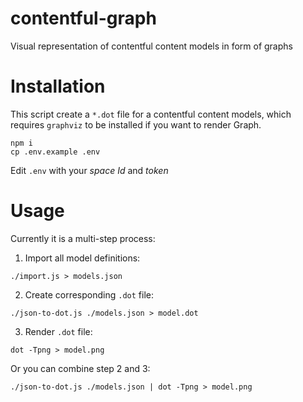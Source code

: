 # contentful-graph
Visual representation of contentful content models in form of graphs


# Installation

This script create a `*.dot` file for a contentful content models, which requires `graphviz` to be installed if you want to render Graph.

```
npm i
cp .env.example .env
```

Edit `.env` with your *space Id* and *token*


# Usage

Currently it is a multi-step process:

1. Import all model definitions:

`./import.js > models.json`

2. Create corresponding `.dot` file:

`./json-to-dot.js ./models.json > model.dot`

3. Render `.dot` file:

`dot -Tpng > model.png`

Or you can combine step 2 and 3:

`./json-to-dot.js ./models.json | dot -Tpng > model.png`

